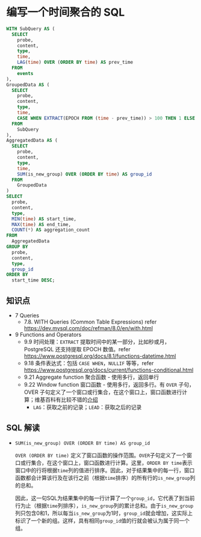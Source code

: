 # 编写一个时间聚合的 SQL

```sql
WITH SubQuery AS (
  SELECT
    probe,
    content,
    type,
    time,
    LAG(time) OVER (ORDER BY time) AS prev_time
  FROM
    events
),
GroupedData AS (
  SELECT
    probe,
    content,
    type,
    time,
    CASE WHEN EXTRACT(EPOCH FROM (time - prev_time)) > 100 THEN 1 ELSE 0 END AS is_new_group
  FROM
    SubQuery
),
AggregatedData AS (
  SELECT
    probe,
    content,
    type,
    time,
    SUM(is_new_group) OVER (ORDER BY time) AS group_id
  FROM
    GroupedData
)
SELECT
  probe,
  content,
  type,
  MIN(time) AS start_time,
  MAX(time) AS end_time,
  COUNT(*) AS aggregation_count
FROM
  AggregatedData
GROUP BY
  probe,
  content,
  type,
  group_id
ORDER BY
  start_time DESC;
```

## 知识点

- 7 Queries
    - 7.8. WITH Queries (Common Table Expressions) refer https://dev.mysql.com/doc/refman/8.0/en/with.html
- 9 Functions and Operators
    - 9.9 时间处理：`EXTRACT` 提取时间中的某一部分，比如秒或月，PostgreSQL 还支持提取 EPOCH 数值。refer https://www.postgresql.org/docs/8.1/functions-datetime.html
    - 9.18 条件表达式：包括 `CASE WHEN`，`NULLIF` 等等，refer https://www.postgresql.org/docs/current/functions-conditional.html
    - 9.21 Aggregate function 聚合函数 - 使用多行，返回单行
    - 9.22 Window function 窗口函数 - 使用多行，返回多行。有 `OVER` 子句，OVER 子句定义了一个窗口或行集合，在这个窗口上，窗口函数进行计算；维基百科有比较不错的[介绍](https://en.wikipedia.org/wiki/Window_function_(SQL))
        - `LAG`：获取之前的记录；`LEAD`：获取之后的记录

## SQL 解读

- `SUM(is_new_group) OVER (ORDER BY time) AS group_id`
    
    `OVER (ORDER BY time)` 定义了窗口函数的操作范围。`OVER`子句定义了一个窗口或行集合，在这个窗口上，窗口函数进行计算。这里，`ORDER BY time`表示窗口中的行将根据`time`列的值进行排序。因此，对于结果集中的每一行，窗口函数都会计算该行及在该行之前（根据`time`排序）的所有行的`is_new_group`列的总和。
    
    因此，这一句SQL为结果集中的每一行计算了一个`group_id`，它代表了到当前行为止（根据`time`列排序），`is_new_group`列的累计总和。由于`is_new_group`列只包含0和1，所以每当`is_new_group`为1时，`group_id`就会增加，这实际上标识了一个新的组。这样，具有相同`group_id`值的行就会被认为属于同一个组。